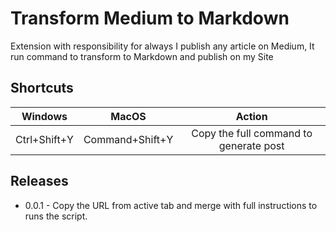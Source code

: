 # Transform Medium to Markdown

Extension with responsibility for always I publish any article on Medium, It run command to transform to Markdown and publish on my Site

## Shortcuts

| Windows        | MacOS           | Action  |
| :-------------: |:-------------:| :-----:|
| Ctrl+Shift+Y  | Command+Shift+Y | Copy the full command to generate post |

## Releases

* 0.0.1 - Copy the URL from active tab and merge with full instructions to runs the script.
